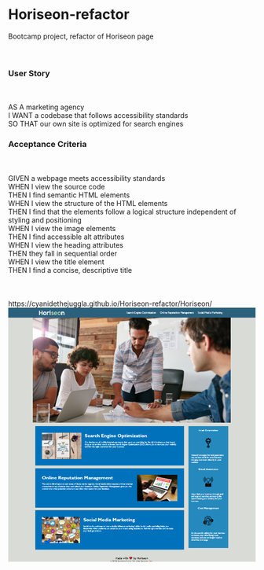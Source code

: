 # Horiseon-refactor
Bootcamp project, refactor of Horiseon page <br>
<br>
<br>
<h3>User Story</h3>
<br><br>
AS A marketing agency<br>
I WANT a codebase that follows accessibility standards<br>
SO THAT our own site is optimized for search engines<br>

<h3>Acceptance Criteria</h3>
<br><br>
GIVEN a webpage meets accessibility standards<br>
WHEN I view the source code<br>
THEN I find semantic HTML elements<br>
WHEN I view the structure of the HTML elements<br>
THEN I find that the elements follow a logical structure independent of styling and positioning<br>
WHEN I view the image elements<br>
THEN I find accessible alt attributes<br>
WHEN I view the heading attributes<br>
THEN they fall in sequential order<br>
WHEN I view the title element<br>
THEN I find a concise, descriptive title<br>
<br>
<br>
<br>
https://cyanidethejuggla.github.io/Horiseon-refactor/Horiseon/

<img src="img/HORISEON.PNG"/>
